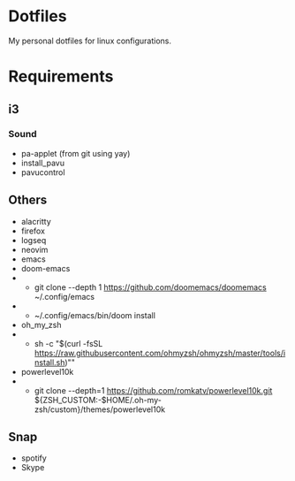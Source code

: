 # Dotfiles
My personal dotfiles for linux configurations.

# Requirements
## i3
### Sound
* pa-applet (from git using yay)
* install_pavu
* pavucontrol

## Others
* alacritty
* firefox
* logseq
* neovim
* emacs
* doom-emacs
* *  git clone --depth 1 https://github.com/doomemacs/doomemacs ~/.config/emacs
* *  ~/.config/emacs/bin/doom install
* oh_my_zsh
* * sh -c "$(curl -fsSL https://raw.githubusercontent.com/ohmyzsh/ohmyzsh/master/tools/install.sh)""
* powerlevel10k
* * git clone --depth=1 https://github.com/romkatv/powerlevel10k.git ${ZSH_CUSTOM:-$HOME/.oh-my-zsh/custom}/themes/powerlevel10k
## Snap
* spotify
* Skype 

